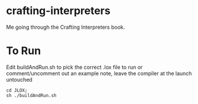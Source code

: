 # crafting-interpreters
Me going through the Crafting Interpreters book.

# To Run
Edit buildAndRun.sh to pick the correct .lox file to run
or comment/uncomment out an example
note, leave the compiler at the launch untouched
```
cd JLOX;
sh ./buildAndRun.sh
```